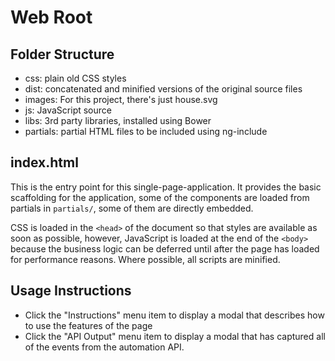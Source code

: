 Web Root
========

Folder Structure
----------------

- css: plain old CSS styles
- dist: concatenated and minified versions of the original source files
- images: For this project, there's just house.svg
- js: JavaScript source
- libs: 3rd party libraries, installed using Bower
- partials: partial HTML files to be included using ng-include

index.html
----------

This is the entry point for this single-page-application. It provides the basic scaffolding for the application, some of the components are loaded from partials in ```partials/```, some of them are directly embedded.

CSS is loaded in the ```<head>``` of the document so that styles are available as soon as possible, however, JavaScript is loaded at the end of the ```<body>``` because the business logic can be deferred until after the page has loaded for performance reasons.  Where possible, all scripts are minified.

Usage Instructions
------------------

- Click the "Instructions" menu item to display a modal that describes how to use the features of the page
- Click the "API Output" menu item to display a modal that has captured all of the events from the automation API.